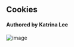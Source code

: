 ## Cookies
#### Authored by Katrina Lee

![image](https://user-images.githubusercontent.com/71365470/112561193-eebbee00-8d91-11eb-931b-cf93dd8011bd.png)
